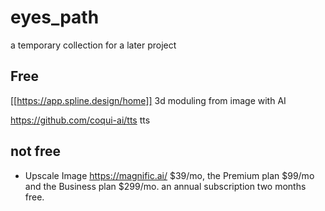 # eyes_path
a temporary collection for a later project

## Free

[[https://app.spline.design/home]] 3d moduling from image with AI

https://github.com/coqui-ai/tts tts

## not free
* Upscale Image
  https://magnific.ai/   $39/mo, the Premium plan $99/mo and the Business plan $299/mo. an annual subscription two months free.
  
